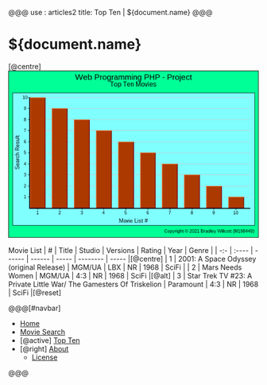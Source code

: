 @@@
use : articles2
title: Top Ten | ${document.name}
@@@


# ${document.name}


[@centre]
![](etc/TopTenBarChart.png)


Movie List
|  #  | Title | Studio |  Versions |  Rating | Year | Genre |
| -:- | :---- | ------ | ------ | ----- | -------- | ----- |[@centre]
| 1 | 2001: A Space Odyssey (original Release) | MGM/UA |  LBX |  NR | 1968 | SciFi |
| 2 | Mars Needs Women | MGM/UA |  4:3 |  NR | 1968 | SciFi |[@alt]
| 3 | Star Trek TV #23: A Private Little War/ The Gamesters Of Triskelion | Paramount |  4:3 |  NR | 1968 | SciFi |[@reset]



@@@[#navbar]
- [Home]
- [Movie Search]
- [@active] [Top Ten](#)
- [@right] [About]
    - [License]

[About]:About.html
[Home]:index.html
[License]:LICENSE.html
[Movie Search]:Search.php
[Top Ten]:TopTen.php
@@@
